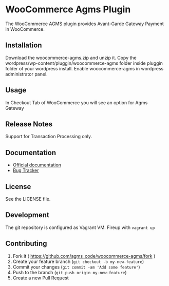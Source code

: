 # WooCommerce Agms Plugin 

The WooCommerce AGMS plugin provides Avant-Garde Gateway Payment in WooCommerce.

## Installation

Download the woocommerce-agms.zip and unzip it.
Copy the wordpress/wp-content/pluggin/woocommerce-agms folder inside pluggin
folder of your wordpress install.
Enable woocommerce-agms in wordpress administrator panel.

## Usage
In Checkout Tab of WooCommerce you will see an option for Agms Gateway


## Release Notes

Support for Transaction Processing only.


## Documentation

* [Official documentation](https://www.onlinepaymentprocessing.com/docs)
* [Bug Tracker](http://github.com/agmscode/woocommerce-agms/issues)


## License

See the LICENSE file.

## Development

The git repository is configured as Vagrant VM. Fireup with `vagrant up`

## Contributing

1. Fork it ( https://github.com/agms_code/woocommerce-agms/fork )
2. Create your feature branch (`git checkout -b my-new-feature`)
3. Commit your changes (`git commit -am 'Add some feature'`)
4. Push to the branch (`git push origin my-new-feature`)
5. Create a new Pull Request